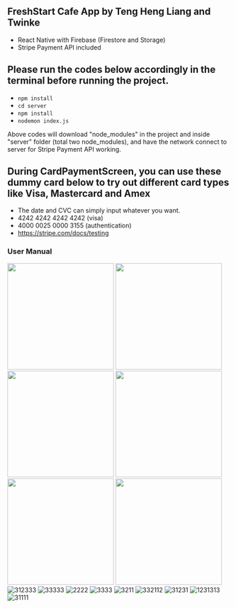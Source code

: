 ## FreshStart Cafe App by Teng Heng Liang and Twinke
- React Native with Firebase (Firestore and Storage)
- Stripe Payment API included

## Please run the codes below accordingly in the terminal before running the project.
- `npm install`
- `cd server`
- `npm install`
- `nodemon index.js`

Above codes will download "node_modules" in the project and inside "server" folder (total two node_modules), and have the network connect to server for Stripe Payment API working.

## During CardPaymentScreen, you can use these dummy card below to try out different card types like Visa, Mastercard and Amex
- The date and CVC can simply input whatever you want.
- 4242 4242 4242 4242 (visa)
- 4000 0025 0000 3155 (authentication)
- https://stripe.com/docs/testing

### User Manual
<img src="https://user-images.githubusercontent.com/54095039/155338967-d4140f94-f25a-4d4a-b3a2-d276b25e5ec1.jpg" width="240"> <img src="https://user-images.githubusercontent.com/54095039/155339136-08214d2c-cacc-48ec-91b9-63c0be84b11f.jpg" width="240"> <img src="https://user-images.githubusercontent.com/54095039/155339632-bfa168f3-2ac7-4836-963f-e3901b4e0f39.jpg" width="240"> <img src="https://user-images.githubusercontent.com/54095039/155339675-65b5574b-f4ca-4638-a9f4-bdeed8b070b4.jpg" width="240">
<img src="https://user-images.githubusercontent.com/54095039/155339651-c2d412c9-6117-435d-8ba6-5aaf41239634.jpg" width="240"> <img src="https://user-images.githubusercontent.com/54095039/155339684-3fd4e8ed-8093-4497-a593-a44a3f712888.jpg" width="240">
![312333](https://user-images.githubusercontent.com/54095039/155340377-4aa80d42-46df-496c-9792-5534149b7e18.jpg)
![33333](https://user-images.githubusercontent.com/54095039/155340390-80fd118f-ab4e-4f18-81ba-fa52e18855d4.jpg)
![2222](https://user-images.githubusercontent.com/54095039/155340397-96d6340b-6121-409c-8040-f6dbb0c9e2c6.png)
![3333](https://user-images.githubusercontent.com/54095039/155340401-dac6132c-de47-4abf-ab59-95332aad9a6f.png)
![3211](https://user-images.githubusercontent.com/54095039/155340406-e773ac91-382b-4117-845d-dc669fafebfa.png)
![332112](https://user-images.githubusercontent.com/54095039/155340436-fb49801f-a27b-4705-b6dc-095c9e89ccb8.png)
![31231](https://user-images.githubusercontent.com/54095039/155340449-a7922cdc-7232-4aee-a590-8b3fe03565ae.png)
![1231313](https://user-images.githubusercontent.com/54095039/155340459-f328f0f7-ef7c-44d0-a217-6b84406a7a6c.png)
![31111](https://user-images.githubusercontent.com/54095039/155340461-e926150b-edec-463b-8a46-601b78fbf45d.png)

